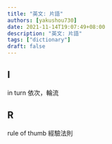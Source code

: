 ```yaml
---
title: "英文: 片語"
authors: [yakushou730]
date: 2021-11-14T19:07:49+08:00
description: "英文: 片語"
tags: ["dictionary"]
draft: false
---
```


## I
in turn 依次，輪流

## R
rule of thumb 經驗法則
